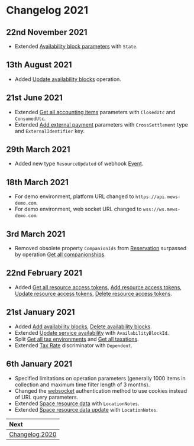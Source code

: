 # Changelog 2021

## 22nd November 2021

* Extended [Availability block parameters](../operations/availabilityblocks.md#availability-block-parameters) with `State`.

## 13th August 2021

* Added [Update availability blocks](../operations/availabilityblocks.md#update-availability-blocks) operation.

## 21st June 2021

* Extended [Get all accounting items](../operations/accountingitems.md#get-all-accounting-items) parameters  with `ClosedUtc` and `ConsumedUtc`.
* Extended [Add external payment](../operations/payments.md#add-external-payment) parameters with `CrossSettlement` type and `ExternalIdentifier` key.

## 29th March 2021
* Added new type `ResourceUpdated` of webhook [Event](../webhooks/README.md#event).

## 18th March 2021
* For demo environment, platform URL changed to `https://api.mews-demo.com`.
* For demo environment, web socket URL changed to `wss://ws.mews-demo.com`.

## 3rd March 2021
* Removed obsolete property `CompanionIds` from [Reservation](../operations/reservations.md#reservation) surpassed by operation [Get all companionships](../operations/companionships.md#get-all-companionships).

## 22nd February 2021
* Added [Get all resource access tokens](../operations/resourceaccesstokens.md#get-all-resource-access-tokens), [Add resource access tokens](../operations/resourceaccesstokens.md#add-resource-access-tokens), [Update resource access tokens](../operations/resourceaccesstokens.md#update-resource-access-tokens), [Delete resource access tokens](../operations/resourceaccesstokens.md#delete-resource-access-tokens).

## 21st January 2021
* Added [Add availability blocks](../operations/availabilityblocks.md#add-availability-blocks), [Delete availability blocks](../operations/availabilityblocks.md#delete-availability-blocks).
* Extended [Update service availability](../operations/services.md#update-service-availability) with `AvailabilityBlockId`.
* Split [Get all tax environments](../operations/taxenvironments.md#get-all-tax-environments) and [Get all taxations](../operations/taxations.md#get-all-taxations).
* Extended [Tax Rate](../operations/taxations.md#tax-rate) discriminator with `Dependent`.

## 6th January 2021
* Specified limitations on operation parameters (generally 1000 items in collection and maximum time filter length of 3 months).
* Changed the [websocket](../websockets/README.md) authentication method to use cookies instead of URL query parameters.
* Extended [Space resource data](../operations/resources.md#space-resource-data) with `LocationNotes`.
* Extended [Space resource data update](../operations/resources.md#space-resource-data-update) with `LocationNotes`.

| Next |
| :-- |
| [Changelog 2020](changelog2020.md) |

